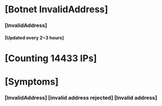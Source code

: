 # [Botnet InvalidAddress]
### [InvalidAddress]
#### [Updated every 2~3 hours]

# [Counting 14433 IPs]

# [Symptoms] 

###   [InvalidAddress] [invalid address rejected] [Invalid address]
